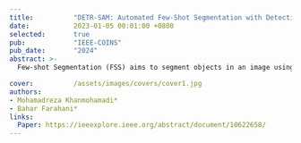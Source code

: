 ```yaml
---
title:          "DETR-SAM: Automated Few-Shot Segmentation with Detection Transformer and Keypoint Matching"
date:           2023-01-05 00:01:00 +0800
selected:       true
pub:            "IEEE-COINS"
pub_date:       "2024"
abstract: >- 
  Few-shot Segmentation (FSS) aims to segment objects in an image using only a few annotated examples. The Segment Anything Model (SAM) has recently gained attention in FSS due to its versatility and capability to handle various segmentation tasks with prompts. However, its potential to autonomously segment predefined visual categories (e.g., cars, faces) within a dataset without explicit human prompting remains underexplored. To address this gap, this work focuses on automating the process, eliminating the need for manual prompts to reduce ambiguity and improve contextual understanding. We propose a novel technique, DETR-SAM, which integrates the DEtection TRansformer (DETR) with a keypoint matching algorithm to generate automatic prompts for SAM to segment the objects within the image. In particular, DETR predicts the object position boundaries. To enhance segmentation accuracy, keypoint matching is employed to detect keypoints between support and query images. Evaluations on the FSS dataset show that our method achieves comparable performance to several state-of-the-art models. Furthermore, due to the utilization of the pretrain vision models, our method is robust to overfitting. DETRSAM stands out by automating prompt generation, showcasing its promising effectiveness in the FSS domain.

cover:          /assets/images/covers/cover1.jpg
authors:
- Mohamadreza Khanmohamadi*
- Bahar Farahani*
links:
  Paper: https://ieeexplore.ieee.org/abstract/document/10622658/
---
```

